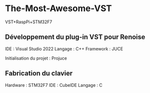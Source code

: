 # The-Most-Awesome-VST
VST+RaspPi+STM32F7

## Développement du plug-in VST pour Renoise

IDE : Visual Studio 2022
Langage : C++
Framework : JUCE

Initialisation du projet : Projuce

## Fabrication du clavier 

Hardware : STM32F7
IDE : CubeIDE
Langage : C

